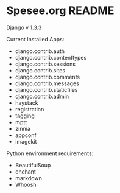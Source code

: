 Spesee.org README
====================

Django v 1.3.3

Current Installed Apps:
*   django.contrib.auth
*   django.contrib.contenttypes
*   django.contrib.sessions
*   django.contrib.sites
*   django.contrib.comments
*   django.contrib.messages
*   django.contrib.staticfiles
*   django.contrib.admin
*   haystack
*   registration
*   tagging
*   mptt
*   zinnia
*   appconf
*   imagekit

Python environment requirements:
*   BeautifulSoup
*   enchant
*   markdown
*   Whoosh